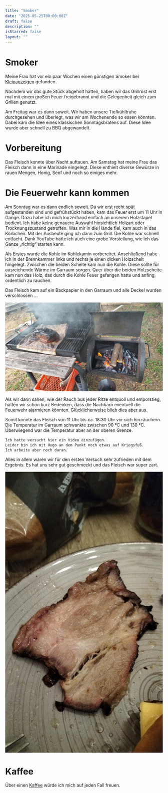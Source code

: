 ```yaml
---
title: "Smoker"
date: "2025-05-25T00:00:00Z"
draft: false
description: ""
isStarred: false
layout: ""
---
```


# Smoker

Meine Frau hat vor ein paar Wochen einen günstigen Smoker bei
[Kleinanzeigen](https://kleinanzeigen.de)
gefunden.

Nachdem wir das gute Stück abgeholt hatten, haben wir das
Grillrost erst mal mit einem großen Feuer freigebrannt
und die Gelegenheit gleich zum Grillen genutzt.

Am Freitag war es dann soweit. Wir haben unsere Tiefkühltruhe
durchgesehen und überlegt, was wir am Wochenende so
essen könnten.
Dabei kam die Idee eines klassischen Sonntagsbratens auf.
Diese Idee wurde aber schnell zu BBQ abgewandelt.

# Vorbereitung

Das Fleisch konnte über Nacht auftauen. Am Samstag hat meine Frau
das Fleisch dann in eine Marinade eingelegt.
Diese enthielt diverse Gewürze in rauen Mengen, Honig, Senf und
noch so einiges mehr.

# Die Feuerwehr kann kommen

Am Sonntag war es dann endlich soweit.
Da wir erst recht spät aufgestanden sind und gefrühstückt haben,
kam das Feuer erst um 11 Uhr in Gange.
Dazu habe ich mich kurzerhand einfach an unserem Holzstapel bedient.
Ich habe keine genauere Auswahl hinsichtlich Holzart oder Trocknungszustand getroffen.
Was mir in die Hände fiel, kam auch in das Körbchen.
Mit der Ausbeute ging ich dann zum Grill.
Die Kohle war schnell entfacht.
Dank YouTube hatte ich auch eine grobe Vorstellung, wie ich das Ganze
„richtig“ starten kann.

Als Erstes wurde die Kohle im Kohlekamin vorbereitet.
Anschließend habe ich in der Brennkammer links und rechts je einen dicken
Holzscheit hingelegt. Zwischen die beiden Scheite kam nun die Kohle.
Diese sollte für ausreichende Wärme im Garraum sorgen.
Quer über die beiden Holzscheite kam nun das Holz, das durch die Kohle
Feuer gefangen hatte und anfing, ordentlich zu rauchen.

Das Fleisch kam auf ein Backpapier in den Garraum und alle Deckel wurden
verschlossen ...

![Der Grill voll in Gange](./grill.jpg)

Als wir dann sahen, wie der Rauch aus jeder Ritze entquoll und emporstieg,
hatten wir schon kurz Bedenken, dass die Nachbarn eventuell die Feuerwehr
alarmieren könnten. Glücklicherweise blieb dies aber aus.

Somit konnte das Fleisch von 11 Uhr bis ca. 18:30 Uhr vor sich hin räuchern.
Die Temperatur im Garraum schwankte zwischen 90 °C und 130 °C. Überwiegend war
die Temperatur aber an der oberen Grenze.

```
Ich hatte versucht hier ein Video einzufügen.
Leider bin ich mit Hugo an dem Punkt noch etwas auf Kriegsfuß.
Ich arbeite aber noch daran.
```

Alles in allem waren wir für den ersten Versuch sehr zufrieden mit dem
Ergebnis.
Es hat uns sehr gut geschmeckt und das Fleisch war super zart.

![Das fertige Fleisch](./fleisch.jpg)

# Kaffee

Über einen
[Kaffee](https://www.buymeacoffee.com/snuppedelua)
würde ich mich auf jeden Fall freuen.
